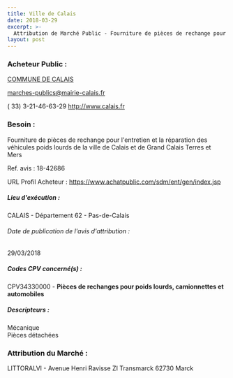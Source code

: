 ```yaml
---
title: Ville de Calais
date: 2018-03-29
excerpt: >-
  Attribution de Marché Public - Fourniture de pièces de rechange pour l'entretien et la réparation des véhicules poids lourds de la ville de Calais et de Grand Calais Terres et Mers
layout: post
---
```


### Acheteur Public : 
<a href="/acheteur-135/siren-216201939"> COMMUNE DE CALAIS</a><br/>



marches-publics@mairie-calais.fr

( 33) 3-21-46-63-29
http://www.calais.fr
### Besoin :

Fourniture de pièces de rechange pour l'entretien et la réparation des véhicules poids lourds de la ville de Calais et de Grand Calais Terres et Mers

Ref. avis : 18-42686

URL Profil Acheteur : https://www.achatpublic.com/sdm/ent/gen/index.jsp

##### Lieu d'exécution :

CALAIS - Département 62 - Pas-de-Calais

###### Date de publication de l'avis d'attribution : 
29/03/2018

##### Codes CPV concerné(s) :
CPV34330000 - **Pièces de rechanges pour poids lourds, camionnettes et automobiles** <br/>

##### Descripteurs :
Mécanique <br/>
Pièces détachées <br/>

### Attribution du Marché :
LITTORALVI - Avenue Henri Ravisse ZI Transmarck 62730 Marck <br/>
